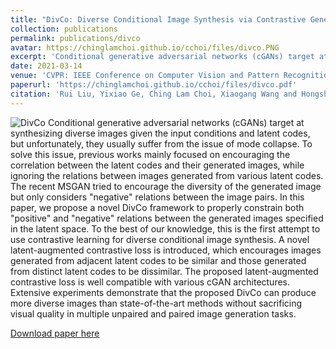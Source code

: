 ```yaml
---
title: "DivCo: Diverse Conditional Image Synthesis via Contrastive Generative Adversarial Network"
collection: publications
permalink: publications/divco
avatar: https://chinglamchoi.github.io/cchoi/files/divco.PNG
excerpt: 'Conditional generative adversarial networks (cGANs) target at synthesizing diverse images given the input conditions and latent codes, but unfortunately, they usually suffer from the issue of mode collapse. To solve this issue, previous works mainly focused on encouraging the correlation between the latent codes and their generated images, while ignoring the relations between images generated from various latent codes. The recent MSGAN tried to encourage the diversity of the generated image but only considers &quot;negative&quot; relations between the image pairs. In this paper, we propose a novel DivCo framework to properly constrain both &quot;positive&quot; and &quot;negative&quot; relations between the generated images specified in the latent space. To the best of our knowledge, this is the first attempt to use contrastive learning for diverse conditional image synthesis. A novel latent-augmented contrastive loss is introduced, which encourages images generated from adjacent latent codes to be similar and those generated from distinct latent codes to be dissimilar. The proposed latent-augmented contrastive loss is well compatible with various cGAN architectures. Extensive experiments demonstrate that the proposed DivCo can produce more diverse images than state-of-the-art methods without sacrificing visual quality in multiple unpaired and paired image generation tasks.'
date: 2021-03-14
venue: 'CVPR: IEEE Conference on Computer Vision and Pattern Recognition'
paperurl: 'https://chinglamchoi.github.io/cchoi/files/divco.pdf'
citation: 'Rui Liu, Yixiao Ge, Ching Lam Choi, Xiaogang Wang and Hongsheng Li. DivCo: Diverse Conditional Image Synthesis via Contrastive Generative Adversarial Network. In <i>IEEE Conference on Computer Vision and Pattern Recognition</i>, 2021.'
---
```

![DivCo](https://chinglamchoi.github.io/cchoi/files/divco.PNG)
Conditional generative adversarial networks (cGANs) target at synthesizing diverse images given the input conditions and latent codes, but unfortunately, they usually suffer from the issue of mode collapse. To solve this issue, previous works mainly focused on encouraging the correlation between the latent codes and their generated images, while ignoring the relations between images generated from various latent codes. The recent MSGAN tried to encourage the diversity of the generated image but only considers &quot;negative&quot; relations between the image pairs. In this paper, we propose a novel DivCo framework to properly constrain both &quot;positive&quot; and &quot;negative&quot; relations between the generated images specified in the latent space. To the best of our knowledge, this is the first attempt to use contrastive learning for diverse conditional image synthesis. A novel latent-augmented contrastive loss is introduced, which encourages images generated from adjacent latent codes to be similar and those generated from distinct latent codes to be dissimilar. The proposed latent-augmented contrastive loss is well compatible with various cGAN architectures. Extensive experiments demonstrate that the proposed DivCo can produce more diverse images than state-of-the-art methods without sacrificing visual quality in multiple unpaired and paired image generation tasks.

[Download paper here](https://chinglamchoi.github.io/cchoi/files/divco.pdf)

